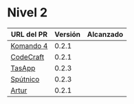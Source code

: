 # Nivel 2

| URL del PR                                                            | Versión | Alcanzado |
|-----------------------------------------------------------------------|---------|-----------|
| [Komando 4](https://github.com/Komando4ediae/komando4Project/pull/15) | 0.2.1   |           |
| [CodeCraft](https://github.com/Codecr-ft/TurnoGen/pull/29)            | 0.2.1   |           |
| [TasApp](https://github.com/T-ASAPP/T-asapp/pull/34)                  | 0.2.3   |           |
| [Spútnico](https://github.com/Sputnikomk2/ProyectoSputniko/pull/27)   | 0.2.3   |           |
| [Artur](https://github.com/Artur-Sultanov/FISH/pull/8)                | 0.2.1   |           |
